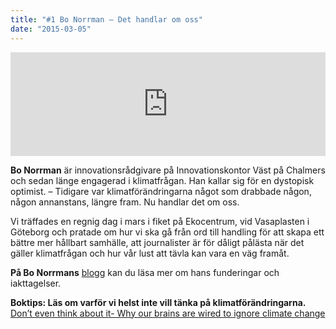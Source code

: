 ```yaml
---
title: "#1 Bo Norrman – Det handlar om oss"
date: "2015-03-05"
---
```


<iframe width="100%" height="166" scrolling="no" frameborder="no" allow="autoplay" src="https://w.soundcloud.com/player/?url=https%3A//api.soundcloud.com/tracks/222155902&color=%23ff5500&auto_play=false&hide_related=false&show_comments=true&show_user=true&show_reposts=false&show_teaser=false"></iframe>

**Bo Norrman** är innovationsrådgivare på Innovationskontor Väst på Chalmers och sedan länge engagerad i klimatfrågan. Han kallar sig för en dystopisk optimist. – Tidigare var klimatförändringarna något som drabbade någon, någon annanstans, längre fram. Nu handlar det om oss.

Vi träffades en regnig dag i mars i fiket på Ekocentrum, vid Vasaplasten i Göteborg och pratade om hur vi ska gå från ord till handling för att skapa ett bättre mer hållbart samhälle, att journalister är för dåligt pålästa när det gäller klimatfrågan och hur vår lust att tävla kan vara en väg framåt.

**På Bo Norrmans** [blogg](http://zenightowl.blogspot.se/) kan du läsa mer om hans funderingar och iakttagelser.

**Boktips: Läs om varför vi helst inte vill tänka på klimatförändringarna.** [Don’t even think about it- Why our brains are wired to ignore climate change](http://www.climateconviction.org/)
